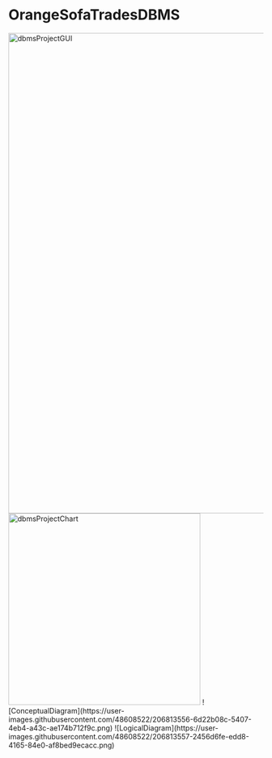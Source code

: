 # OrangeSofaTradesDBMS
<img width="950" alt="dbmsProjectGUI" src="https://user-images.githubusercontent.com/48608522/206813555-adf9b769-f195-4eb4-a2e4-a96639b51cf9.png">
<img width="379" alt="dbmsProjectChart" src="https://user-images.githubusercontent.com/48608522/206813553-03b85c77-e976-4b93-b9aa-69504dbcf6d4.png">
![ConceptualDiagram](https://user-images.githubusercontent.com/48608522/206813556-6d22b08c-5407-4eb4-a43c-ae174b712f9c.png)
![LogicalDiagram](https://user-images.githubusercontent.com/48608522/206813557-2456d6fe-edd8-4165-84e0-af8bed9ecacc.png)
